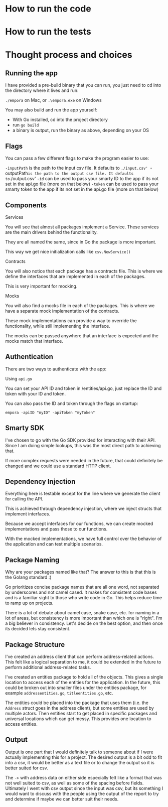 # How to run the code

# How to run the tests

# Thought process and choices

## Running the app

I have provided a pre-build binary that you can run, you just need to cd into the directory where it lives and run:

`./empora` on Mac, or `.\empora.exe` on Windows

You may also build and run the app yourself:

- With Go installed, cd into the project directory
- run `go build`
- a binary is output, run the binary as above, depending on your OS

## Flags

You can pass a few different flags to make the program easier to use:

`-inputPath` is the path to the input csv file. It defaults to `./input.csv'
`-outputPath`is the path to the output csv file. It defaults to`./output.csv'
`-id` can be used to pass your smarty ID to the app if its not set in the api.go file (more on that below)
`-token` can be used to pass your smarty token to the app if its not set in the api.go file (more on that below)

## Components

Services

You will see that almost all packages implement a Service. These services are the main drivers behind the functionality.

They are all named the same, since in Go the package is more important.

This way we get nice initialization calls like `csv.NewService()`

Contracts

You will also notice that each package has a contracts file. This is where we define the interfaces that are implemented
in each of the packages.

This is very important for mocking.

Mocks

You will also find a mocks file in each of the packages. This is where we have a separate mock implementation of the contracts.

These mock implementations can provide a way to override the functionality, while still implementing the interface.

The mocks can be passed anywhere that an interface is expected and the mocks match that interface.

## Authentication

There are two ways to authenticate with the app:

Using `api.go`

You can set your API ID and token in /entities/api.go, just replace the ID and token with your ID and token.

You can also pass the ID and token through the flags on startup:

`empora -apiID "myID" -apiToken "myToken"`

## Smarty SDK

I've chosen to go with the Go SDK provided for interacting with their API. Since I am doing simple lookups, this was
the most direct path to achieving that.

If more complex requests were needed in the future, that could definitely be changed and we could use a standard HTTP client.

## Dependency Injection

Everything here is testable except for the line where we generate the client for calling the API.

This is achieved through dependency injection, where we inject structs that implement interfaces.

Because we accept interfaces for our functions, we can create mocked implementations and pass those to our functions.

With the mocked implementations, we have full control over the behavior of the application and can test multiple scenarios.

## Package Naming

Why are your packages named like that? The answer to this is that this is the Golang standard :)

Go prioritizes concise package names that are all one word, not separated by underscores and not camel cased. It makes for
consistent code bases and is a familiar sight to those who write code in Go. This helps reduce time to ramp up on projects.

There is a lot of debate about camel case, snake case, etc. for naming in a lot of areas, but consistency is more important than
which one is "right". I'm a big believer in consistency. Let's decide on the best option, and then once its decided lets stay consistent.

## Package Structure

I've created an address client that can perform address-related actions. This felt like a logical separation to me, it could be extended
in the future to perform additional address-related tasks.

I've created an entities package to hold all of the objects. This gives a single location to access each of the entities for the application.
In the future, this could be broken out into smaller files under the entities package, for example `addressentities.go`, `titleentities.go`, etc.

The entities could be placed into the package that uses them (i.e. the `Address` struct goes in the address client), but some entities are used by
multiple actors. Then entities start to get placed in specific packages and universal locations which can get messy. This provides one location to
access entities.

## Output

Output is one part that I would definitely talk to someone about if I were actually implementing this for a project. The desired output is a bit odd
to fit into a csv, it would be better as a text file or to change the output so it is better suited for csv.

The `->` with address data on either side especially felt like a format that was not well suited to csv, as well as some of the spacing before fields.
Ultimately I went with csv output since the input was csv, but its something I would want to discuss with the people using the output of the report to
try and determine if maybe we can better suit their needs.

